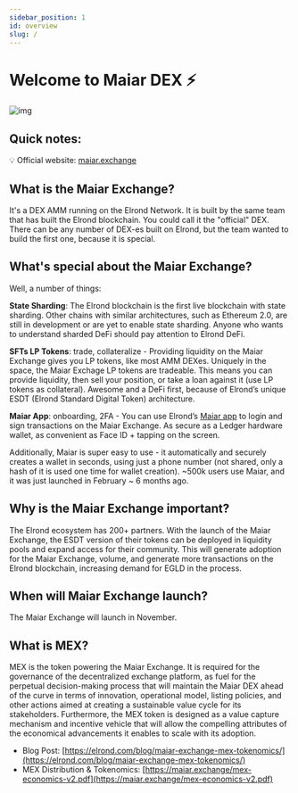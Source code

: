 ```yaml
---
sidebar_position: 1
id: overview
slug: /
---
```


# Welcome to Maiar DEX ⚡

![img](/docs/maiar-exchange-overview.png)

## Quick notes:

💡 Official website: [maiar.exchange](https://maiar.exchange)

## What is the Maiar Exchange?

It's a DEX AMM running on the Elrond Network. It is built by the same team that has built the Elrond blockchain. You could call it the "official" DEX. There can be any number of DEX-es built on Elrond, but the team wanted to build the first one, because it is special.

## What's special about the Maiar Exchange?

Well, a number of things:

**State Sharding**: The Elrond blockchain is the first live blockchain with state sharding. Other chains with similar architectures, such as Ethereum 2.0, are still in development or are yet to enable state sharding. Anyone who wants to understand sharded DeFi should pay attention to Elrond DeFi.

**SFTs LP Tokens**: trade, collateralize - Providing liquidity on the Maiar Exchange gives you LP tokens, like most AMM DEXes. Uniquely in the space, the Maiar Exchage LP tokens are tradeable. This means you can provide liquidity, then sell your position, or take a loan against it (use LP tokens as collateral). Awesome and a DeFi first, because of Elrond’s unique ESDT (Elrond Standard Digital Token) architecture.

**Maiar App**: onboarding, 2FA - You can use Elrond’s [Maiar app](https://getmaiar.com/app) to login and sign transactions on the Maiar Exchange. As secure as a Ledger hardware wallet, as convenient as Face ID + tapping on the screen.

Additionally, Maiar is super easy to use - it automatically and securely creates a wallet in seconds, using just a phone number (not shared, only a hash of it is used one time for wallet creation). ~500k users use Maiar, and it was just launched in February ~ 6 months ago.

## Why is the Maiar Exchange important?

The Elrond ecosystem has 200+ partners. With the launch of the Maiar Exchange, the ESDT version of their tokens can be deployed in liquidity pools and expand access for their community. This will generate adoption for the Maiar Exchange, volume, and generate more transactions on the Elrond blockchain, increasing demand for EGLD in the process.

## When will Maiar Exchange launch?

The Maiar Exchange will launch in November.

## What is MEX?

MEX is the token powering the Maiar Exchange. It is required for the governance of the decentralized exchange platform, as fuel for the perpetual decision-making process that will maintain the Maiar DEX ahead of the curve in terms of innovation, operational model, listing policies, and other actions aimed at creating a sustainable value cycle for its stakeholders. Furthermore, the MEX token is designed as a value capture mechanism and incentive vehicle that will allow the compelling attributes of the economical advancements it enables to scale with its adoption.

- Blog Post: [https://elrond.com/blog/maiar-exchange-mex-tokenomics/](https://elrond.com/blog/maiar-exchange-mex-tokenomics/)
- MEX Distribution & Tokenomics: [https://maiar.exchange/mex-economics-v2.pdf](https://maiar.exchange/mex-economics-v2.pdf)
